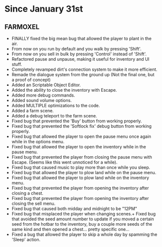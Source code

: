 # Since January 31st

## FARMOXEL
+ FINALLY fixed the big mean bug that allowed the player to plant in the air.
+ From now on you run by default and you walk by pressing 'Shift'.
+ From now on you sell in bulk by pressing 'Control' instead of 'Shift'.
+ Refactored pause and unpause, making it useful for inventory and UI stuff.
+ Completely revamped dirt's connection system to make it more efficient.
+ Remade the dialogue system from the ground up (Not the final one, but a proof of concept)
+ Added an Scriptable Object Editor.
+ Added the ability to close the inventory with Escape.
+ Added more debug commands.
+ Added sound volume options.
+ Added MULTIPLE optimizations to the code.
+ Added a farm scene.
+ Added a debug teleport to the farm scene.
+ Fixed bug that prevented the 'Buy' button from working properly.
+ Fixed bug that prevented the 'Softlock fix' debug button from working properly.
+ Fixed bug that allowed the player to open the pause menu once again while in the options menu. 
+ Fixed bug that allowed the player to open the inventory while in the pause menu.
+ Fixed bug that prevented the player from closing the pause menu with Escape. (Seems like this went unnoticed for a while).
+ Fixed bug that caused music to play more than once while you sleep.
+ Fixed bug that allowed the player to plow land while on the pause menu.
+ Fixed bug that allowed the player to plow land while on the inventory menu.
+ Fixed bug that prevented the player from opening the inventory after closing a chest.
+ Fixed bug that prevented the player from opening the inventory after closing the sell menu.
+ Fixed bug that caused both midday and midnight to be "12PM"
+ Fixed bug that misplaced the player when changing scenes.+ Fixed bug that avoided the seed amount number to update if you moved a certain seed from the hotbar to the inventory, buy a couple more seeds of the same kind and then opened a chest... pretty specific one...
+ Fixed a bug that allowed the player to skip a whole day by spamming the 'Sleep' action.